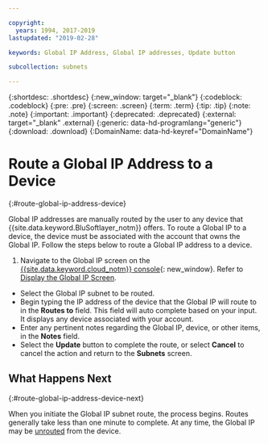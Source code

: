 ```yaml
---

copyright:
  years: 1994, 2017-2019
lastupdated: "2019-02-28"

keywords: Global IP Address, Global IP addresses, Update button

subcollection: subnets

---
```


{:shortdesc: .shortdesc}
{:new_window: target="_blank"}
{:codeblock: .codeblock}
{:pre: .pre}
{:screen: .screen}
{:term: .term}
{:tip: .tip}
{:note: .note}
{:important: .important}
{:deprecated: .deprecated}
{:external: target="_blank" .external}
{:generic: data-hd-programlang="generic"}
{:download: .download}
{:DomainName: data-hd-keyref="DomainName"}

# Route a Global IP Address to a Device
{:#route-global-ip-address-device}

Global IP addresses are manually routed by the user to any device that {{site.data.keyword.BluSoftlayer_notm}} offers. To route a Global IP to a device, the device must be associated with the account that owns the Global IP. Follow the steps below to route a Global IP address to a device.

1. Navigate to the Global IP screen on the [{{site.data.keyword.cloud_notm}} console](https://{DomainName}/){: new_window}. Refer to [Display the Global IP Screen](/docs/infrastructure/subnets?topic=subnets-display-global-ip-screen).

* Select the Global IP subnet to be routed.
* Begin typing the IP address of the device that the Global IP will route to in the **Routes to** field. This field will auto complete based on your input. It displays any device associated with your account.
* Enter any pertinent notes regarding the Global IP, device, or other items, in the **Notes** field.
* Select the **Update** button to complete the route, or select **Cancel** to cancel the action and return to the **Subnets** screen.

## What Happens Next
{:#route-global-ip-address-device-next}

When you initiate the Global IP subnet route, the process begins. Routes generally take less than one minute to complete. At any time, the Global IP may be [unrouted](/docs/infrastructure/subnets?topic=subnets-unroute-global-ip-address) from the device.

